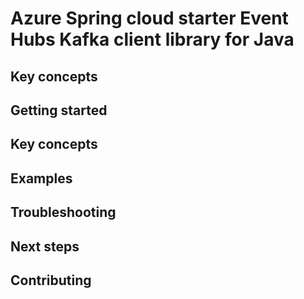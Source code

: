 # Azure Spring cloud starter Event Hubs Kafka client library for Java

## Key concepts
## Getting started
## Key concepts
## Examples
## Troubleshooting
## Next steps
## Contributing
